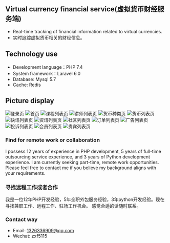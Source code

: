 ## Virtual currency financial service(虚拟货币财经服务端)
- Real-time tracking of financial information related to virtual currencies.
- 实时追踪虚拟货币相关的财经信息。


## Technology use
- Development language：PHP 7.4
- System framework：Laravel 6.0
- Database: Mysql 5.7
- Cache: Redis


## Picture display
![登录页](public/preview/1.png)
![首页](public/preview/2.png)
![课程列表页](public/preview/3.png)
![讲师列表页](public/preview/4.png)
![货币种类页](public/preview/5.png)
![货币列表页](public/preview/6.png)
![快讯列表页](public/preview/7.png)
![资讯列表页](public/preview/8.png)
![社区列表页](public/preview/9.png)
![订单列表页](public/preview/10.png)
![广告列表页](public/preview/11.png)
![投诉列表页](public/preview/12.png)
![会员列表页](public/preview/13.png)
![贵宾列表页](public/preview/14.png)


### Find for remote work or collaboration
I possess 12 years of experience in PHP development, 5 years of full-time outsourcing service experience, and 3 years of Python development experience.  I am currently seeking part-time, remote work opportunities.  Please feel free to contact me if you believe my background aligns with your requirements.


### 寻找远程工作或者合作
我是一位12年PHP开发经验，5年全职外包服务经验，3年python开发经验。现在寻找兼职工作、远程工作、驻场工作机会。 感觉合适的话随时联系。


### Contact way
- Email: 1326336909@qq.com
- Wechat: zxf5115
